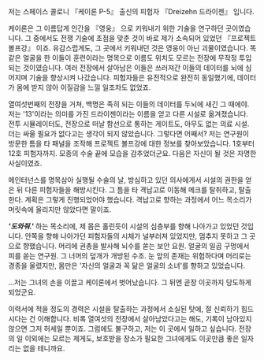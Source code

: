 저는 스페이스 콜로니 『케이론 P-5』 출신의 피험자 『Dreizehn 드라이젠』 입니다.

케이론은 그 이름답게 인간을 『영웅』 으로 키워내기 위한 기술을 연구하던 곳이였습니다. 그 중에서도 전쟁 기술에 초점을 맞춘 것이 바로 제가 소속되어 있었던 『프로젝트 볼프강』 이죠.
유감스럽게도, 그 곳에서 키워내던 것은 영웅이 아닌 괴물이였습니다. 똑같은 얼굴을 한 이들이 훈련이라는 명목으로 이름도 위치도 모르는 전장에 무작정 투입되는 것이였습니다.
여러 전장에서 살아남은 이들은 쓰러져간 이들의 데이터를 뇌에 심어지며 기술을 향상시켜 나갔습니다. 피험자들은 유전적으로 완전히 동일했기에, 데이터가 몸에 받지 않아 이질감을 느낄 일조차도 없었죠.

열여섯번째의 전장을 거쳐, 백명은 족히 되는 이들의 데이터를 두뇌에 새긴 그 때에야. 저는 '13'이라는 의미를 가진 드라이젠이라는 이름을 얻고 다른 시설로 옮겨졌습니다.
전투 시뮬레이터도, 전장으로 떠날 함선으로 통하는 게이트도, 아무도 없는 의료 시설. 더는 싸울 필요가 없다고는 생각이 되지 않았습니다. 그렇다면 어째서?
저는 연구원이 방문한 틈을 타 패널을 조작해 프로젝트 볼프강에 대한 정보를 찾아보았습니다. 1호부터 12호 피험자까지. 모종의 수술 끝에 모습을 감추었더군요. 다음은 자신이 될 것은 자명한 사실이였죠.

메인터넌스를 명목삼아 실행될 수술의 날, 방심하고 있던 의사에게서 시설의 권한을 얻은 뒤 다른 피험자들을 해방시킨다. 그 틈을 타 격납고로 이동해 메크를 탈취하고, 탈출한다.
계획은 그렇게 진행되었어야 했습니다. 격납고로 향하는 과정에서 어느 목소리가 머릿속에 울리지만 않았다면 말이죠.

***'도와줘.'*** 하는 목소리에, 제 몸은 홀린듯이 시설의 심층부를 향해 나아가고 있었던 것입니다. 안쪽을 향해 나아가던 피험자들의 시체가 널부러져 있었지만, 멈추지 못하고 그 곳으로 향했습니다.
머리에 권총을 발사해 뇌수를 쏟는 보안 요원. 얼굴의 일곱 구멍에서 피를 쏟는 연구원. 그 너머의 덮개가 개방된 수조.
눈 앞의 존재는 위험하다며 머리로는 경종을 울렸지만, 몸만은 '자신의 얼굴과 꼭 닮은 얼굴의 소녀'를 향하고 있었습니다.

...저는 그녀의 손을 이끌고 케이론에서 벗어났습니다. 그 뒤엔 곧장 이곳까지 당도하게 되었군요.

이력서에 적을 정도의 경력은 시설을 탈출하는 과정에서 소실된 탓에, 절 신뢰하기 힘드시다는 건 이해합니다. 비록 열여섯의 전장에서 살아남았다고는 해도, 기록이 남아있지 않으면 그저 허세일 뿐이죠.
그럼에도 불구하고, 저는 이 곳에서 일하고 싶습니다. 전장의 일 이외에는 모르는 제게도, 보호받을 장소가 필요한 그녀에게도 이곳만큼 좋은 일자리는 없을 테니까요.